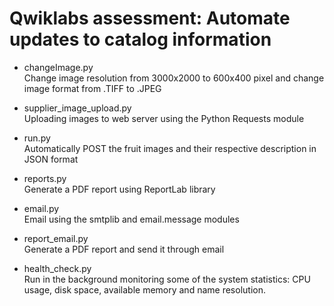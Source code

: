 # Qwiklabs assessment: Automate updates to catalog information

* changeImage.py<br>
Change image resolution from 3000x2000 to 600x400 pixel and change image format from .TIFF to .JPEG

* supplier_image_upload.py<br>
Uploading images to web server using the Python Requests module

* run.py<br>
Automatically POST the fruit images and their respective description in JSON format

* reports.py<br>
Generate a PDF report using ReportLab library

* email.py<br>
Email using the smtplib and email.message modules

* report_email.py<br>
Generate a PDF report and send it through email

* health_check.py<br>
Run in the background monitoring some of the system statistics: CPU usage, disk space, available memory and name resolution.

